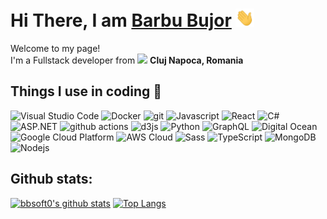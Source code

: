 
<h1>Hi There, I am <a  href="https://bbsoft0.github.io/">Barbu Bujor</a> <img  src="https://raw.githubusercontent.com/ABSphreak/ABSphreak/master/gifs/Hi.gif" width="30px"></h1>

<p>Welcome to my page! </br> I'm a Fullstack developer from <img src="https://image.flaticon.com/icons/svg/197/197587.svg" width="13"/> <b>Cluj Napoca, Romania</b> </p>


## Things I use in coding :muscle:
<p>
  <img alt="Visual Studio Code" src="https://img.shields.io/badge/-Visual%20Studio%20Code-23A9F2?style=flat-square&logo=Visual%20Studio%20Code&logoColor=white"/>
  <img alt="Docker" src="https://img.shields.io/badge/-Docker-007ACC?style=flat-square&logo=docker&logoColor=white" />
  <img alt="git" src="https://img.shields.io/badge/-Git-F05032?style=flat-square&logo=git&logoColor=white" />
  <img alt="Javascript" src="https://img.shields.io/badge/-Javascript-45b8d8?style=flat-square&logo=javascript&logoColor=white" />
  <img alt="React" src="https://img.shields.io/static/v1?message=React&logo=react&labelColor=5c5c5c&color=1182c3&logoColor=white&label=%20" />
  <img alt="C#" src="https://img.shields.io/badge/-CSharp-13aa52?style=flat-square&logo=csharp&logoColor=white" />
  <img alt="ASP.NET" src="https://img.shields.io/badge/-ASP.NET-F05032?style=flat-square&logo=microsoft&logoColor=white" />
  <img alt="github actions" src="https://img.shields.io/badge/-Github_Actions-2088FF?style=flat-square&logo=github-actions&logoColor=white" />
  <img alt="d3js" src="https://img.shields.io/badge/-D3.js-F9A03C?style=flat-square&logo=d3.js&logoColor=white" />
  <img alt="Python" src="https://img.shields.io/badge/-Python-45b8d8?style=flat-square&logo=python&logoColor=white" />
  <img alt="GraphQL" src="https://img.shields.io/badge/-GraphQL-E10098?style=flat-square&logo=graphql&logoColor=white" />
  <img alt="Digital Ocean" src="https://img.shields.io/badge/Digital%20Ocean-1a73e8?style=flat&logo=digitalocean&logoColor=white" />
  <img alt="Google Cloud Platform" src="https://img.shields.io/badge/-Google_Cloud_Platform-13aa52?style=flat-square&logo=google-cloud&logoColor=white" />
  <img alt="AWS Cloud" src="https://img.shields.io/badge/AWS Cloud-23A9F2?style=flat&logo=aws&logoColor=white" />
  <img alt="Sass" src="https://img.shields.io/badge/-Sass-CC6699?style=flat-square&logo=sass&logoColor=white" />
  <img alt="TypeScript" src="https://img.shields.io/badge/-TypeScript-007ACC?style=flat-square&logo=typescript&logoColor=white" />
  <img alt="MongoDB" src="https://img.shields.io/badge/-MongoDB-13aa52?style=flat-square&logo=mongodb&logoColor=white" />
  <img alt="Nodejs" src="https://img.shields.io/badge/-Nodejs-43853d?style=flat-square&logo=Node.js&logoColor=white" />
</p>

## Github stats:

[![bbsoft0's github stats](https://github-readme-stats.vercel.app/api?username=bbsoft0&count_private=true&show_icons=true)](https://github.com/bbsoft0/github-readme-stats)
[![Top Langs](https://github-readme-stats.vercel.app/api/top-langs/?username=bbsoft0&layout=compact&lang_count=8)](https://github.com/bbsoft0/github-readme-stats)


<!--
**bbsoft0/bbsoft0** is a ✨ _special_ ✨ repository because its `README.md` (this file) appears on your GitHub profile.


_________________________________________________________________________________________________________________________________________
- 🔭 I’m currently working on ...
- 🌱 I’m currently learning ...
- 👯 I’m looking to collaborate on ...
- 🤔 I’m looking for help with ...
- 💬 Ask me about ...
- 📫 How to reach me: ...
- 😄 Pronouns: ...
- ⚡ Fun fact: ...
-->
